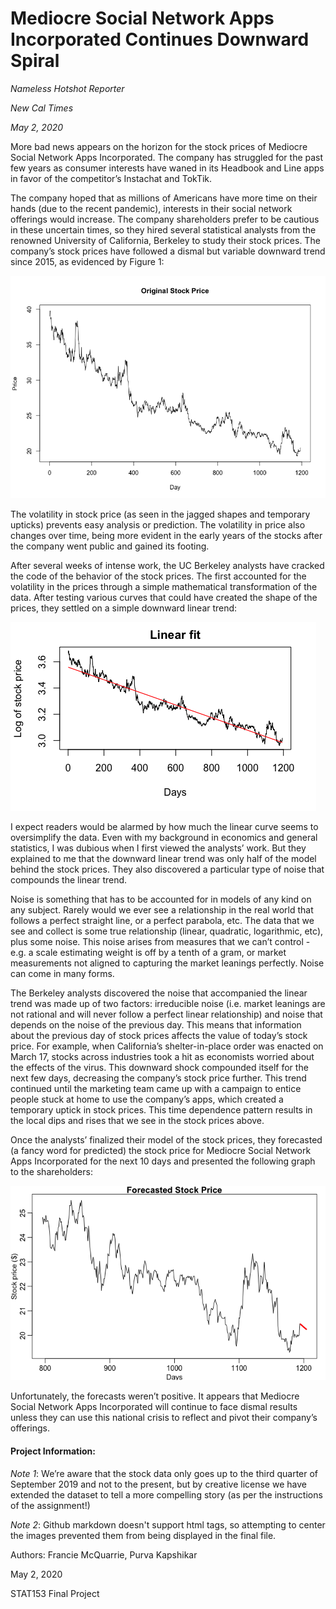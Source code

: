 # Mediocre Social Network Apps Incorporated Continues Downward Spiral

_Nameless Hotshot Reporter_

_New Cal Times_

_May 2, 2020_

  More bad news appears on the horizon for the stock prices of Mediocre Social Network Apps Incorporated.  The company has struggled for the past few years as consumer interests have waned in its Headbook and Line apps in favor of the competitor’s  Instachat and TokTik. 
  
  The company hoped that as millions of Americans have more time on their hands (due to the recent pandemic), interests in their social network offerings would increase. The  company shareholders prefer to be cautious in these uncertain times, so they hired several statistical analysts from the renowned University of California, Berkeley to study their stock prices. 
The company’s stock prices have followed a dismal but variable downward trend since 2015, as evidenced by Figure 1:


![Original Data](https://github.com/fmcquarrie3/STAT153-Final-Project/blob/master/orig_price.png)



The volatility in stock price (as seen in the jagged shapes and temporary upticks)  prevents easy analysis or prediction. The volatility in price also changes over time, being more evident in the early years of the stocks after the company went public and gained its footing. 

  After several weeks of intense work, the UC Berkeley analysts have cracked the code of the behavior of the stock prices. The first accounted for the volatility in the prices through  a simple mathematical transformation of the data. After testing various curves that could have created the shape of the prices, they settled on a simple downward linear trend:
 
![Linear Trend](https://github.com/fmcquarrie3/STAT153-Final-Project/blob/master/linear.png)

 
I expect readers would be alarmed by how much the linear curve seems to oversimplify the data. Even with my background in economics and general statistics, I was dubious when I first viewed the analysts’ work. But they explained to me that the downward linear trend was only half of  the model behind the stock prices. They also discovered a particular type of noise that compounds the linear trend. 

  Noise is something that has to be accounted for in models of any kind on any subject. Rarely would we ever see a relationship in the real world that follows a perfect straight line, or a perfect parabola, etc. The data that we see and collect is some true relationship (linear, quadratic, logarithmic, etc), plus some noise. This noise arises from measures that we can’t control - e.g. a scale estimating weight is off by a tenth of a gram, or market measurements not aligned to capturing the market leanings perfectly. Noise can come in many forms.
  
  
  The Berkeley analysts discovered the noise that accompanied the linear trend was made up of two factors:  irreducible noise (i.e. market leanings are not rational and will never follow a perfect linear relationship) and noise that depends on the noise of the previous day. This means that information about the previous day of stock prices affects the value of today’s stock price. For example, when California’s shelter-in-place order was enacted on March 17, stocks across industries took a hit as economists worried about the effects of the virus. This downward shock compounded itself for the next few days, decreasing the company’s  stock price further. This trend continued until the marketing team came up with a campaign to entice people stuck at home to use the company’s apps, which created a temporary uptick in stock prices.  This time dependence pattern results in the local dips and rises that we see in the stock prices above.

  Once the analysts’ finalized their model of the stock prices, they forecasted (a fancy word for predicted) the stock price for Mediocre Social Network Apps Incorporated for the next 10 days and presented the following  graph to the shareholders:

![Forecast](https://github.com/fmcquarrie3/STAT153-Final-Project/blob/master/forecast_mar18.png)

  Unfortunately, the forecasts weren’t positive. It appears that Mediocre Social Network Apps Incorporated will continue to face dismal results unless they can use this national crisis to reflect and pivot their company’s offerings. 


#### Project Information:
_Note 1_: We’re aware that the stock data only goes up to the third quarter of September 2019 and not to the present, but by creative license we have extended the dataset to tell a more compelling story (as per the instructions of the assignment!)

_Note 2_: Github markdown doesn't support html tags, so attempting to center the images prevented them from being displayed in the final file. 

Authors: Francie McQuarrie, Purva Kapshikar

May 2, 2020

STAT153 Final Project
